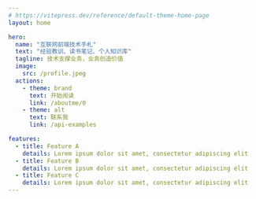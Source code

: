 ```yaml
---
# https://vitepress.dev/reference/default-theme-home-page
layout: home

hero:
  name: "互联网前端技术手札"
  text: "经验教训、读书笔记、个人知识库"
  tagline: 技术支撑业务，业务创造价值
  image:
    src: /profile.jpeg
  actions:
    - theme: brand
      text: 开始阅读
      link: /aboutme/0
    - theme: alt
      text: 联系我
      link: /api-examples

features:
  - title: Feature A
    details: Lorem ipsum dolor sit amet, consectetur adipiscing elit
  - title: Feature B
    details: Lorem ipsum dolor sit amet, consectetur adipiscing elit
  - title: Feature C
    details: Lorem ipsum dolor sit amet, consectetur adipiscing elit
---
```


